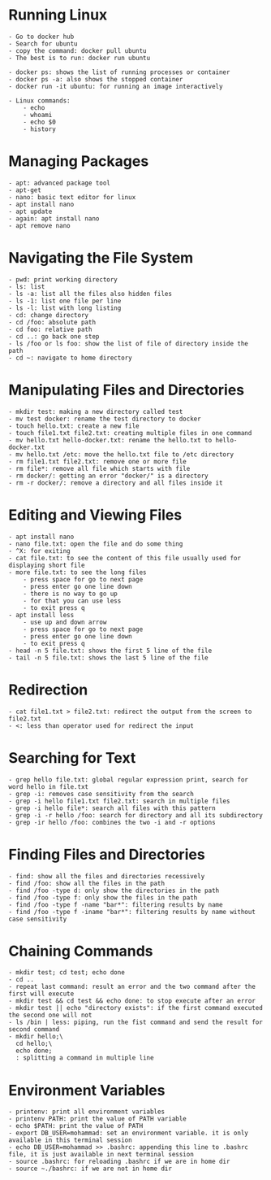 # Running Linux
	- Go to docker hub
	- Search for ubuntu
	- copy the command: docker pull ubuntu
	- The best is to run: docker run ubuntu

	- docker ps: shows the list of running processes or container
	- docker ps -a: also shows the stopped container
	- docker run -it ubuntu: for running an image interactively

    - Linux commands:
        - echo
        - whoami
        - echo $0
        - history
        
# Managing Packages
    - apt: advanced package tool
    - apt-get
    - nano: basic text editor for linux
    - apt install nano
    - apt update
    - again: apt install nano
    - apt remove nano

# Navigating the File System
    - pwd: print working directory
    - ls: list
    - ls -a: list all the files also hidden files
    - ls -1: list one file per line
    - ls -l: list with long listing
    - cd: change directory
    - cd /foo: absolute path
    - cd foo: relative path
    - cd ..: go back one step
    - ls /foo or ls foo: show the list of file of directory inside the path
    - cd ~: navigate to home directory

# Manipulating Files and Directories
    - mkdir test: making a new directory called test
    - mv test docker: rename the test directory to docker
    - touch hello.txt: create a new file
    - touch file1.txt file2.txt: creating multiple files in one command
    - mv hello.txt hello-docker.txt: rename the hello.txt to hello-docker.txt
    - mv hello.txt /etc: move the hello.txt file to /etc directory
    - rm file1.txt file2.txt: remove one or more file
    - rm file*: remove all file which starts with file
    - rm docker/: getting an error "docker/" is a directory
    - rm -r docker/: remove a directory and all files inside it

# Editing and Viewing Files
    - apt install nano
    - nano file.txt: open the file and do some thing
    - ^X: for exiting
    - cat file.txt: to see the content of this file usually used for displaying short file
    - more file.txt: to see the long files
        - press space for go to next page
        - press enter go one line down
        - there is no way to go up
        - for that you can use less
        - to exit press q
    - apt install less
        - use up and down arrow 
        - press space for go to next page
        - press enter go one line down
        - to exit press q
    - head -n 5 file.txt: shows the first 5 line of the file
    - tail -n 5 file.txt: shows the last 5 line of the file
# Redirection
    - cat file1.txt > file2.txt: redirect the output from the screen to file2.txt
    - <: less than operator used for redirect the input  
# Searching for Text
    - grep hello file.txt: global regular expression print, search for word hello in file.txt
    - grep -i: removes case sensitivity from the search
    - grep -i hello file1.txt file2.txt: search in multiple files
    - grep -i hello file*: search all files with this pattern
    - grep -i -r hello /foo: search for directory and all its subdirectory
    - grep -ir hello /foo: combines the two -i and -r options
# Finding Files and Directories
    - find: show all the files and directories recessively
    - find /foo: show all the files in the path
    - find /foo -type d: only show the directories in the path
    - find /foo -type f: only show the files in the path
    - find /foo -type f -name "bar*": filtering results by name
    - find /foo -type f -iname "bar*": filtering results by name without case sensitivity
# Chaining Commands
    - mkdir test; cd test; echo done
    - cd ..
    - repeat last command: result an error and the two command after the first will execute
    - mkdir test && cd test && echo done: to stop execute after an error
    - mkdir test || echo "directory exists": if the first command executed the second one will not
    - ls /bin | less: piping, run the fist command and send the result for second command
    - mkdir hello;\
      cd hello;\
      echo done;
      : splitting a command in multiple line
# Environment Variables
    - printenv: print all environment variables
    - printenv PATH: print the value of PATH variable
    - echo $PATH: print the value of PATH 
    - export DB_USER=mohammad: set an environment variable. it is only available in this terminal session
    - echo DB_USER=mohammad >> .bashrc: appending this line to .bashrc file, it is just available in next terminal session
    - source .bashrc: for reloading .bashrc if we are in home dir
    - source ~./bashrc: if we are not in home dir
